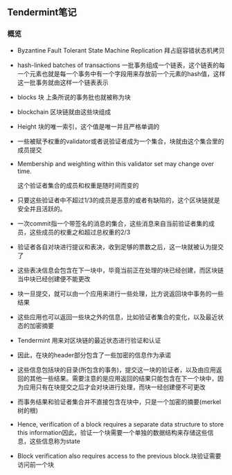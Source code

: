 ## Tendermint笔记
### 概览

- Byzantine Fault Tolerant State Machine Replication 拜占庭容错状态机拷贝

- hash-linked batches of transactions 一批事务组成一个链表，这个链表的每一个元素也就是每一个事务中有一个字段用来存放前一个元素的hash值，这样这一批事务就由这样一个链表表示

- blocks 块 上条所说的事务批也就被称为块

- blockchain 区块链就由这些块组成

- Height 块的唯一索引，这个值是唯一并且严格单调的

- 一些被赋予权重的validator或者说验证者成为一个集合，块就由这个集合里的成员提交

- Membership and weighting within this validator set may change over time.

  这个验证者集合的成员和权重是随时间而变的

- 只要这些验证者中不超过1/3的成员是恶意的或者有缺陷的，这个区块链就是安全并且活跃的。

- 一次commit指一个带签名的消息的集合，这些消息来自当前验证者集的成员，这些成员的权重之和超过总权重的2/3

- 验证者各自对块进行提议和表决，收到足够的票数之后，这一块就被认为提交了

- 这些表决信息会包含在下一块中，毕竟当前正在处理的块已经创建，而区块链当中块已经创建便不能更改

- 块一旦提交，就可以由一个应用来进行一些处理，比方说返回块中事务的一些结果

- 这些应用也可以返回一些块之外的信息，比如验证者集合的变化，以及最近状态的加密摘要

- Tendermint 用来对区块链的最近状态进行验证和认证

- 因此，在块的header部分包含了一些加密的信息作为承诺

- 这些信息包括块的目录(所包含的事务)，提交这一块的验证者，以及由应用返回的其他一些结果。需要注意的是应用返回的结果只能包含在下一个块中，因为应用只有在块提交之后才会对块进行处理，而块一经创建便不可更改

- 而事务结果和验证者集合并不直接包含在块中，只是一个加密的摘要(merkel树的根)

- Hence, verification of a block requires a separate data structure to store this information因此，验证一个块需要一个单独的数据结构来存储这些信息，这些信息称为state

-  Block verification also requires access to the previous block.块验证需要访问前一个块
